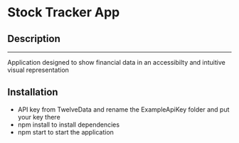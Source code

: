 # Stock Tracker App

## Description

---

<p>Application designed to show financial data in an accessibilty and intuitive visual representation<p>

## Installation

- API key from TwelveData and rename the ExampleApiKey folder and put your key there 
- npm install to install dependencies
- npm start to start the application
